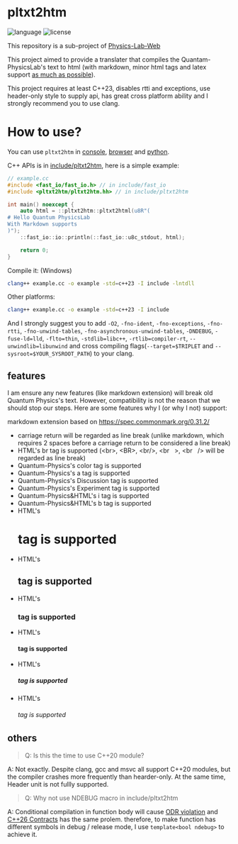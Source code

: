 # pltxt2htm

![language](https://img.shields.io/badge/language-C++23-blue.svg)
![license](https://img.shields.io/badge/License-GPL-green.svg)

This repository is a sub-project of [Physics-Lab-Web](https://github.com/wsxiaolin/physics-lab-web)

This project aimed to provide a translater that compiles the Quantam-PhysicsLab's text to html (with markdown, minor html tags and latex support [as much as possible](#features)).

This project requires at least C++23, disables rtti and exceptions, use header-only style to supply api, has great cross platform ability and I strongly recommend you to use clang.

# How to use?
You can use `pltxt2htm` in [console](cmd/README.md), [browser](wasm/README.md) and [python](py/README.md).

C++ APIs is in [include/pltxt2htm](include/pltxt2htm/), here is a simple example:
```cpp
// example.cc
#include <fast_io/fast_io.h> // in include/fast_io
#include <pltxt2htm/pltxt2htm.hh> // in include/pltxt2htm

int main() noexcept {
    auto html = ::pltxt2htm::pltxt2html(u8R"(
# Hello Quantum PhysicsLab
With Markdown supports
)");
    ::fast_io::io::println(::fast_io::u8c_stdout, html);

    return 0;
}
```

Compile it: (Windows)
```sh
clang++ example.cc -o example -std=c++23 -I include -lntdll
```

Other platforms:
```sh
clang++ example.cc -o example -std=c++23 -I include
```

And I strongly suggest you to add `-O2`, `-fno-ident`, `-fno-exceptions`, `-fno-rtti`, `-fno-unwind-tables`, `-fno-asynchronous-unwind-tables`, `-DNDEBUG`, `-fuse-ld=lld`, `-flto=thin`, `-stdlib=libc++`, `-rtlib=compiler-rt`, `--unwindlib=libunwind` and cross compiling flags(`--target=$TRIPLET` and `--sysroot=$YOUR_SYSROOT_PATH`) to your clang.

## features
I am ensure any new features (like markdown extension) will break old Quantum Physics's text. However, compatibility is not the reason that we should stop our steps. Here are some features why I (or why I not) support:

markdown extension based on https://spec.commonmark.org/0.31.2/

* carriage return will be regarded as line break (unlike markdown, which requires 2 spaces before a carriage return to be considered a line break)
* HTML's br tag is supported (&lt;br&gt;, &lt;BR&gt;, &lt;br/&gt;, &lt;br&nbsp;&nbsp;&nbsp;&gt;, &lt;br&nbsp;&nbsp;&nbsp;/&gt; will be regarded as line break)
* Quantum-Physics's color tag is supported
* Quantum-Physics's a tag is supported
* Quantum-Physics's Discussion tag is supported
* Quantum-Physics's Experiment tag is supported
* Quantum-Physics&HTML's i tag is supported
* Quantum-Physics&HTML's b tag is supported
* HTML's <h1> tag is supported
* HTML's <h2> tag is supported
* HTML's <h3> tag is supported
* HTML's <h4> tag is supported
* HTML's <h5> tag is supported
* HTML's <h6> tag is supported

## others

> Q: Is this the time to use C++20 module?

A: Not exactly. Despite clang, gcc and msvc all support C++20 modules, but the compiler crashes more frequently than hearder-only. At the same time, Header unit is not fullly supported.

> Q: Why not use NDEBUG macro in include/pltxt2htm

A: Conditional compilation in function body will cause [ODR violation](https://en.cppreference.com/w/cpp/language/definition) and [C++26 Contracts](https://en.cppreference.com/w/cpp/language/contracts) has the same prolem. therefore, to make function has different symbols in debug / release mode, I use `template<bool ndebug>` to achieve it.
